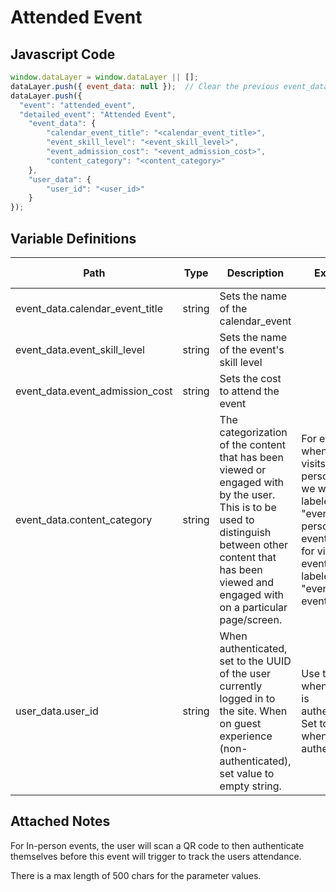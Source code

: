 # Attended Event

### 

## Javascript Code
```js
window.dataLayer = window.dataLayer || [];
dataLayer.push({ event_data: null });  // Clear the previous event_data object.
dataLayer.push({
  "event": "attended_event",
  "detailed_event": "Attended Event",
    "event_data": {
        "calendar_event_title": "<calendar_event_title>",
        "event_skill_level": "<event_skill_level>",
        "event_admission_cost": "<event_admission_cost>",
        "content_category": "<content_category>"
    },
    "user_data": {
        "user_id": "<user_id>"
    }
});
```

## Variable Definitions

|Path|Type|Description|Example|Pattern|Min Length|Max Length|Minimum|Maximum|Multiple Of|
| --- | --- | --- | --- | --- | --- | --- | --- | --- | --- |
|event_data.calendar_event_title|string|Sets the name of the calendar\_event||||||||
|event_data.event_skill_level|string|Sets the name of the event's skill level||||||||
|event_data.event_admission_cost|string|Sets the cost to attend the event||||||||
|event_data.content_category|string|The categorization of the content that has been viewed or engaged with by the user. This is to be used to distinguish between other content that has been viewed and engaged with on a particular page/screen.|For events, when a user visits an in-person event, we want this labeled as "events:in-person events," and for virtual events, labeled as "events:virtual event.|||||||
|user_data.user_id|string|When authenticated, set to the UUID of the user currently logged in to the site. When on guest experience \(non-authenticated\), set value to empty string.|Use the UUID when a user is authenticated. Set to empty when not authenticated.|||||||

## Attached Notes
<p>For In-person events, the user will scan a QR code to then authenticate themselves before this event will trigger to track the users attendance.</p>
<p>There is a max length of 500 chars for the parameter values.</p>
